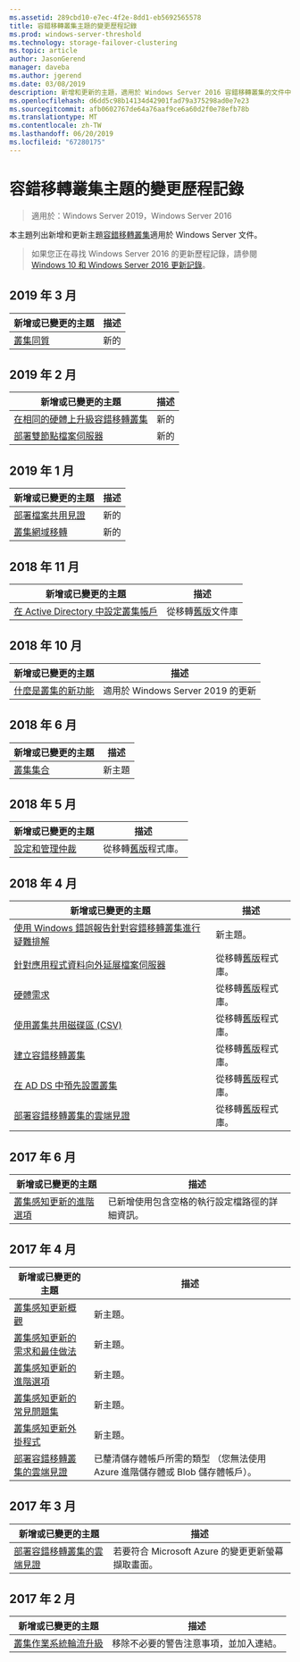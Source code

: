 ```yaml
---
ms.assetid: 289cbd10-e7ec-4f2e-8dd1-eb5692565578
title: 容錯移轉叢集主題的變更歷程記錄
ms.prod: windows-server-threshold
ms.technology: storage-failover-clustering
ms.topic: article
author: JasonGerend
manager: daveba
ms.author: jgerend
ms.date: 03/08/2019
description: 新增和更新的主題，適用於 Windows Server 2016 容錯移轉叢集的文件中
ms.openlocfilehash: d6dd5c98b14134d42901fad79a375298ad0e7e23
ms.sourcegitcommit: afb0602767de64a76aaf9ce6a60d2f0e78efb78b
ms.translationtype: MT
ms.contentlocale: zh-TW
ms.lasthandoff: 06/20/2019
ms.locfileid: "67280175"
---
```

# <a name="change-history-for-failover-clustering-topics"></a>容錯移轉叢集主題的變更歷程記錄

>適用於：Windows Server 2019，Windows Server 2016

本主題列出新增和更新主題[容錯移轉叢集](failover-clustering-overview.md)適用於 Windows Server 文件。

> 如果您正在尋找 Windows Server 2016 的更新歷程記錄，請參閱 [Windows 10 和 Windows Server 2016 更新記錄](https://support.microsoft.com/help/4000825/windows-10-and-windows-server-2016-update-history)。

## <a name="march-2019"></a>2019 年 3 月

|新增或已變更的主題                                    |描述 |
|--------------------------------------------------------|------------|
|[叢集同質](cluster-affinity.md)| 新的     |

## <a name="february-2019"></a>2019 年 2 月

|新增或已變更的主題                                    |描述 |
|--------------------------------------------------------|------------|
| [在相同的硬體上升級容錯移轉叢集](upgrade-option-same-hardware.md)| 新的 |
|[部署雙節點檔案伺服器](deploy-two-node-clustered-file-server.md)| 新的 |

## <a name="january-2019"></a>2019 年 1 月

|新增或已變更的主題                                    |描述 |
|--------------------------------------------------------|------------|
|[部署檔案共用見證](file-share-witness.md)    | 新的        |
|[叢集網域移轉](cluster-domain-migration.md) | 新的        |

## <a name="november-2018"></a>2018 年 11 月

|新增或已變更的主題|描述|
|---|---|
|[在 Active Directory 中設定叢集帳戶](configure-ad-accounts.md)|從移轉[舊版](https://docs.microsoft.com/previous-versions/windows/it-pro/windows-server-2008-R2-and-2008/)文件庫|

## <a name="october-2018"></a>2018 年 10 月

|新增或已變更的主題|描述|
|---|---|
|[什麼是叢集的新功能](whats-new-in-failover-clustering.md)| 適用於 Windows Server 2019 的更新|

## <a name="june-2018"></a>2018 年 6 月

|新增或已變更的主題|描述|
|---|---|
|[叢集集合](../storage/storage-spaces/cluster-sets.md)| 新主題|

## <a name="may-2018"></a>2018 年 5 月

|新增或已變更的主題|描述|
|---|---|
|[設定和管理仲裁](manage-cluster-quorum.md) | 從移轉[舊版](https://docs.microsoft.com/previous-versions/windows/it-pro/windows-server-2012-R2-and-2012)程式庫。 |

## <a name="april-2018"></a>2018 年 4 月

|新增或已變更的主題|描述|
|---|---|
|[使用 Windows 錯誤報告針對容錯移轉叢集進行疑難排解](troubleshooting-using-WER-reports.md)| 新主題。 |
|[針對應用程式資料向外延展檔案伺服器](sofs-overview.md)|從移轉[舊版](https://docs.microsoft.com/previous-versions/windows/it-pro/windows-server-2012-R2-and-2012)程式庫。|
|[硬體需求](clustering-requirements.md)|從移轉[舊版](https://docs.microsoft.com/previous-versions/windows/it-pro/windows-server-2012-R2-and-2012)程式庫。|
|[使用叢集共用磁碟區 (CSV)](failover-cluster-csvs.md)|從移轉[舊版](https://docs.microsoft.com/previous-versions/windows/it-pro/windows-server-2012-R2-and-2012)程式庫。|
|[建立容錯移轉叢集](create-failover-cluster.md)|從移轉[舊版](https://docs.microsoft.com/previous-versions/windows/it-pro/windows-server-2012-R2-and-2012)程式庫。|
|[在 AD DS 中預先設置叢集](prestage-cluster-adds.md)|從移轉[舊版](https://docs.microsoft.com/previous-versions/windows/it-pro/windows-server-2012-R2-and-2012)程式庫。|
|[部署容錯移轉叢集的雲端見證](deploy-cloud-witness.md)|從移轉[舊版](https://docs.microsoft.com/previous-versions/windows/it-pro/windows-server-2012-R2-and-2012)程式庫。|

## <a name="june-2017"></a>2017 年 6 月

|新增或已變更的主題|描述|
|---|---|
|[叢集感知更新的進階選項](cluster-aware-updating-options.md)|已新增使用包含空格的執行設定檔路徑的詳細資訊。|

## <a name="april-2017"></a>2017 年 4 月

|新增或已變更的主題|描述|
|---|---|
|[叢集感知更新概觀](cluster-aware-updating.md)|新主題。|
|[叢集感知更新的需求和最佳做法](cluster-aware-updating-requirements.md)|新主題。|
|[叢集感知更新的進階選項](cluster-aware-updating-options.md)|新主題。|
|[叢集感知更新的常見問題集](cluster-aware-updating-faq.md)|新主題。|
|[叢集感知更新外掛程式](cluster-aware-updating-plug-ins.md)|新主題。|
|[部署容錯移轉叢集的雲端見證](deploy-cloud-witness.md)|已釐清儲存體帳戶所需的類型 （您無法使用 Azure 進階儲存體或 Blob 儲存體帳戶）。|

## <a name="march-2017"></a>2017 年 3 月

|新增或已變更的主題|描述|
|---|---|
|[部署容錯移轉叢集的雲端見證](deploy-cloud-witness.md)| 若要符合 Microsoft Azure 的變更更新螢幕擷取畫面。|

## <a name="february-2017"></a>2017 年 2 月

|新增或已變更的主題|描述|
|---|---|
|[叢集作業系統輪流升級](Cluster-Operating-System-Rolling-Upgrade.md)|移除不必要的警告注意事項，並加入連結。|